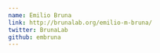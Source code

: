 ```yaml
---
name: Emilio Bruna
link: http://brunalab.org/emilio-m-bruna/
twitter: BrunaLab
github: embruna
---
```

